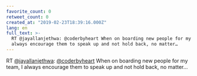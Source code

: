 ```yaml
---
favorite_count: 0
retweet_count: 0
created_at: "2019-02-23T18:39:16.000Z"
lang: en
full_text: >-
  RT @jayallanjethwa: @coderbyheart When on boarding new people for my team, I
  always encourage them to speak up and not hold back, no matter…
---
```


RT [@jayallanjethwa](https://twitter.com/jayallanjethwa):
[@coderbyheart](https://twitter.com/coderbyheart) When on boarding new people
for my team, I always encourage them to speak up and not hold back, no matter…

